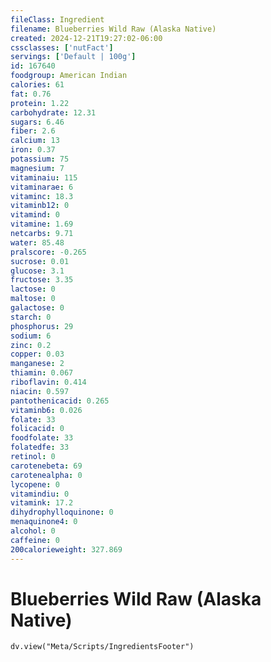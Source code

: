 ```yaml
---
fileClass: Ingredient
filename: Blueberries Wild Raw (Alaska Native)
created: 2024-12-21T19:27:02-06:00
cssclasses: ['nutFact']
servings: ['Default | 100g']
id: 167640
foodgroup: American Indian
calories: 61
fat: 0.76
protein: 1.22
carbohydrate: 12.31
sugars: 6.46
fiber: 2.6
calcium: 13
iron: 0.37
potassium: 75
magnesium: 7
vitaminaiu: 115
vitaminarae: 6
vitaminc: 18.3
vitaminb12: 0
vitamind: 0
vitamine: 1.69
netcarbs: 9.71
water: 85.48
pralscore: -0.265
sucrose: 0.01
glucose: 3.1
fructose: 3.35
lactose: 0
maltose: 0
galactose: 0
starch: 0
phosphorus: 29
sodium: 6
zinc: 0.2
copper: 0.03
manganese: 2
thiamin: 0.067
riboflavin: 0.414
niacin: 0.597
pantothenicacid: 0.265
vitaminb6: 0.026
folate: 33
folicacid: 0
foodfolate: 33
folatedfe: 33
retinol: 0
carotenebeta: 69
carotenealpha: 0
lycopene: 0
vitamindiu: 0
vitamink: 17.2
dihydrophylloquinone: 0
menaquinone4: 0
alcohol: 0
caffeine: 0
200calorieweight: 327.869
---
```


# Blueberries Wild Raw (Alaska Native)

```dataviewjs
dv.view("Meta/Scripts/IngredientsFooter")
```
